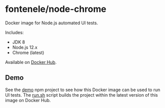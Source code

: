 # fontenele/node-chrome

Docker image for Node.js automated UI tests.

Includes:

* JDK 8
* Node.js 12.x
* Chrome (latest)

Available on [Docker Hub](https://hub.docker.com/r/fontenele/node-chrome/).

## Demo

See the [demo](demo) npm project to see how this Docker image can be used to run UI tests. The [run.sh](demo/run.sh) script builds the project within the latest version of this image on Docker Hub.
